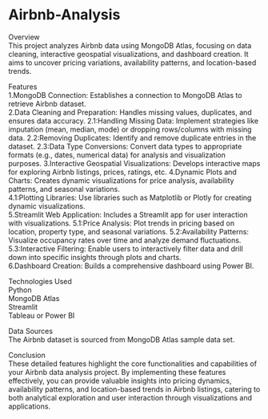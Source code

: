 # Airbnb-Analysis
Overview                                                                                                                                                                    
This project analyzes Airbnb data using MongoDB Atlas, focusing on data cleaning, interactive geospatial visualizations, and dashboard creation. It aims to uncover pricing variations, availability patterns, and location-based trends.

Features                                                                                                                                                                      
1.MongoDB Connection: Establishes a connection to MongoDB Atlas to retrieve Airbnb dataset.                                                                                   
2.Data Cleaning and Preparation: Handles missing values, duplicates, and ensures data accuracy.                                                                                     2.1:Handling Missing Data: Implement strategies like imputation (mean, median, mode) or dropping rows/columns with missing data.                                              2.2:Removing Duplicates: Identify and remove duplicate entries in the dataset.                                                                                                2.3:Data Type Conversions: Convert data types to appropriate formats (e.g., dates, numerical data) for analysis and visualization purposes.                             3.Interactive Geospatial Visualizations: Develops interactive maps for exploring Airbnb listings, prices, ratings, etc.                                                       4.Dynamic Plots and Charts: Creates dynamic visualizations for price analysis, availability patterns, and seasonal variations.                                                
      4.1:Plotting Libraries: Use libraries such as Matplotlib or Plotly for creating dynamic visualizations.                                                                
5.Streamlit Web Application: Includes a Streamlit app for user interaction with visualizations.                                                                                      5.1:Price Analysis: Plot trends in pricing based on location, property type, and seasonal variations.                                                                         5.2:Availability Patterns: Visualize occupancy rates over time and analyze demand fluctuations.                                                                               5.3:Interactive Filtering: Enable users to interactively filter data and drill down into specific insights through plots and charts.                                   
6.Dashboard Creation: Builds a comprehensive dashboard using Power BI.
                                                                                                                                                                              
Technologies Used                                                                                                                                                             
Python                                                                                                                                                                        
MongoDB Atlas                                                                                                                                                                 
Streamlit                                                                                                                                                                     
Tableau or Power BI                                                                                                                                                           

Data Sources                                                                                                                                                                  
The Airbnb dataset is sourced from MongoDB Atlas sample data set.                                                                                                             
                                                                                                                                                                              
Conclusion                                                                                                                                                                    
These detailed features highlight the core functionalities and capabilities of your Airbnb data analysis project. By implementing these features effectively, you can provide valuable insights into pricing dynamics, availability patterns, and location-based trends in Airbnb listings, catering to both analytical exploration and user interaction through visualizations and applications.
